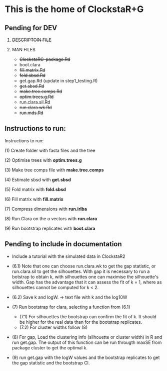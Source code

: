 
This is the home of ClockstaR+G
===============================

Pending for DEV
--------------

1. ~~DESCRIPTOIN FILE~~

2. MAN FILES
   - ~~ClockstaRG-package.Rd~~
   - boot.clara
   - ~~fill.matrix.Rd~~
   - ~~fold.sbsd.Rd~~
   - get.gap.Rd (update in step1_testing.R)
   - ~~get.sbsd.Rd~~
   - ~~make.tree.comps.Rd~~
   - ~~optim.trees.g.Rd~~
   - run.clara.sil.Rd
   - ~~run.clara.wk.Rd~~
   - ~~run.mds.Rd~~




Instructions to run:
-----------------------------------------------------


Instructions to run:

(1) Create folder with fasta files and the tree

(2) Optimise trees with **optim.trees.g**

(3) Make tree comps file with **make.tree.comps**

(4) Estimate sbsd with **get.sbsd**

(5) Fold matrix with **fold.sbsd**

(6) Fill matrix with **fill.matrix**

(7) Compress dimensions with **run.irlba**

(8) Run Clara on the *u* vectors with **run.clara**

(9) Run bootstrap replicates with **boot.clara**



Pending to include in documentation
------------------------------------

- Include a tutorial with the simulated data in ClockstaR2

- (6.1) Note that one can choose run.clara.wk to get the gap statistic, or run.clara.sil to get the silhouettes. With gap it is necessary to run a botstrap to obtain k, with silhouettes one can maximise the silhouette's width. Gap has the advantage that it can assess the fit of k = 1, where as silhouettes cannot be computed for k < 2.

- (6.2) Save k and logW. -> text file with k and the log10W

- (7) Run bootstrap for clara, selecting a function from (6.1)
    
    - (7.1) For silhouettes the bootstrap can confirm the fit of k. It should be higher for the real data than for the bootstrap replicates.
    - (7.2) For cluster widths follow (8)

- (8) For gap, Load the clustering info (silhouette or cluster width) in R and run get.gap. The output of this function can be run througth maxSE from package cluster to get the optimal k.

- (9) run get.gap with the logW values and the bootstrap replicates to get the gap statistic and the bootstrap CI.


